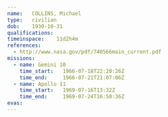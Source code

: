 ```yaml
---
name:	COLLINS, Michael
type:	civilian
dob:	1930-10-31
qualifications:
timeinspace:	11d2h4m
references:
  - http://www.nasa.gov/pdf/740566main_current.pdf
missions:
  - name: Gemini 10
    time_start:   1966-07-18T22:20:26Z
    time_end:     1966-07-21T21:07:06Z
  - name: Apollo 11
    time_start:   1969-07-16T13:32Z
    time_end:     1969-07-24T16:50:36Z
evas:
---
```

